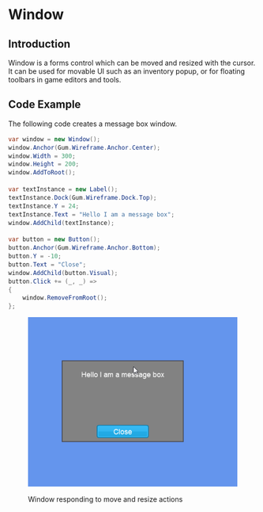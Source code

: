 # Window

## Introduction

Window is a forms control which can be moved and resized with the cursor. It can be used for movable UI such as an inventory popup, or for floating toolbars in game editors and tools.

## Code Example

The following code creates a message box window.

```csharp
var window = new Window();
window.Anchor(Gum.Wireframe.Anchor.Center);
window.Width = 300;
window.Height = 200;
window.AddToRoot();

var textInstance = new Label();
textInstance.Dock(Gum.Wireframe.Dock.Top);
textInstance.Y = 24;
textInstance.Text = "Hello I am a message box";
window.AddChild(textInstance);

var button = new Button();
button.Anchor(Gum.Wireframe.Anchor.Bottom);
button.Y = -10;
button.Text = "Close";
window.AddChild(button.Visual);
button.Click += (_, _) =>
{
    window.RemoveFromRoot();
};

```

<figure><img src="../../../../.gitbook/assets/03_07 10 38.gif" alt=""><figcaption><p>Window responding to move and resize actions</p></figcaption></figure>
